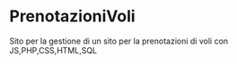 # PrenotazioniVoli
Sito per la gestione di un sito per la prenotazioni di voli con JS,PHP,CSS,HTML,SQL
